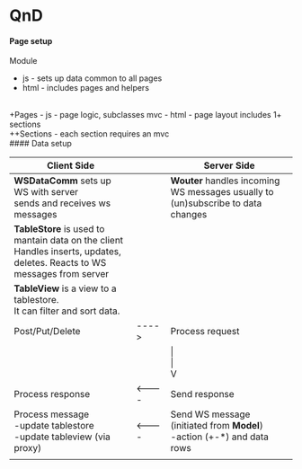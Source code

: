 # QnD

#### Page setup
Module 
- js - sets up data common to all pages
- html - includes pages and helpers
<br>
+Pages 
- js - page logic, subclasses mvc
- html - page layout includes 1+ sections 
<br>
++Sections
- each section requires an mvc
<br>
#### Data setup
<table>
<thead>
<tr>
<th>Client Side</th>
<th></th>
<th>Server Side</th>
</tr>
</thead>
<tbody>

<tr>
<td>
<b>WSDataComm</b> sets up WS with server<br>
sends and receives ws messages
</td>
<td></td>
<td>
<b>Wouter</b> handles incoming WS messages
usually to (un)subscribe to data changes
</td>
</tr>

<tr>
<td>
<b>TableStore</b> is used to mantain data 
on the client<br>
Handles inserts, updates, deletes.
Reacts to WS messages from server
</td>
<td></td>
<td>
</td>
</tr>

<tr>
<td>
<b>TableView</b> is a view to a tablestore.<br>
It can filter and sort data.
</td>
<td>
<td></td>
</td>
</tr>

<tr>
<td>
Post/Put/Delete      
</td>
<td>
---->
</td>
<td>
Process request
</td>
</tr>

<tr>
<td>
</td>
<td></td>
<td>
|<br>
|<br>
V
</td>
</tr>

<tr>
<td>
Process response     
</td>
<td>
<----
</td>
<td>
Send response
</td>
</tr>

<tr>
<td>
Process message<br>
-update tablestore<br>
-update tableview (via proxy)
</td>
<td>
<----
</td>
<td>
Send WS message (initiated from <b>Model</b>)<br>
-action (+-*) and data rows
</td>
</tr>

<tr>
<td>
</td>
<td></td>
<td>
</td>
</tr>

</tbody>
</table>